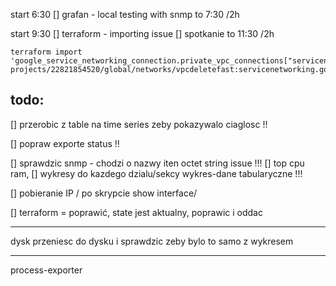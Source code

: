 start 6:30
[] grafan - local testing with snmp
to 7:30 /2h

start 9:30
[] terraform - importing issue
[] spotkanie
to 11:30 /2h









```
terraform import 'google_service_networking_connection.private_vpc_connections["servicenetworking.googleapis.com"]' projects/22821854520/global/networks/vpcdeletefast:servicenetworking.googleapis.com
```

## todo:
[] przerobic z table na time series zeby pokazywalo ciaglosc !!

[] popraw exporte status !!

[] sprawdzic snmp - chodzi o nazwy iten octet string issue !!!
[] top cpu ram,
[] wykresy do kazdego dzialu/sekcy wykres-dane tabularyczne !!!

[] pobieranie IP / po skrypcie show interface/



[] terraform = poprawić, state jest aktualny, poprawic i oddac


----
dysk przeniesc do dysku i sprawdzic zeby bylo to samo z wykresem

***
process-exporter
